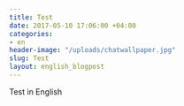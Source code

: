 ```yaml
---
title: Test
date: 2017-05-10 17:06:00 +04:00
categories:
- en
header-image: "/uploads/chatwallpaper.jpg"
slug: Test
layout: english_blogpost
---
```


Test in English